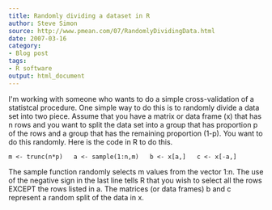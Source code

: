 ```yaml
---
title: Randomly dividing a dataset in R
author: Steve Simon
source: http://www.pmean.com/07/RandomlyDividingData.html
date: 2007-03-16
category:
- Blog post
tags:
- R software
output: html_document
---
```

I\'m working with someone who wants to do a simple cross-validation of a
statistcal procedure. One simple way to do this is to randomly divide a
data set into two piece. Assume that you have a matrix or data frame (x)
that has n rows and you want to split the data set into a group that has
proportion p of the rows and a group that has the remaining proportion
(1-p). You want to do this randomly. Here is the code in R to do this.

`m <- trunc(n*p)   a <- sample(1:n,m)   b <- x[a,]   c <- x[-a,]`

The sample function randomly selects m values from the vector 1:n. The
use of the negative sign in the last line tells R that you wish to
select all the rows EXCEPT the rows listed in a. The matrices (or data
frames) b and c represent a random split of the data in x.
